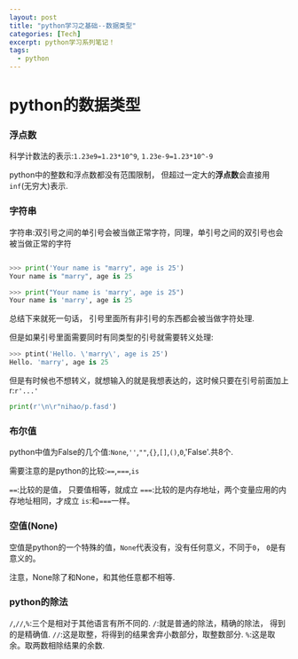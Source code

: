 ```yaml
---
layout: post
title: "python学习之基础--数据类型"
categories: [Tech]
excerpt: python学习系列笔记！
tags:
  - python
---
```


# python的数据类型 #

### 浮点数 ###

科学计数法的表示:`1.23e9=1.23*10^9`, `1.23e-9=1.23*10^-9`

python中的整数和浮点数都没有范围限制， 但超过一定大的**浮点数**会直接用`inf`(无穷大)表示.

### 字符串 ###

字符串:双引号之间的单引号会被当做正常字符，同理，单引号之间的双引号也会被当做正常的字符

```python

>>> print('Your name is "marry", age is 25')
Your name is "marry", age is 25

>>> print("Your name is 'marry', age is 25")
Your name is 'marry', age is 25
```

总结下来就死一句话， 引号里面所有非引号的东西都会被当做字符处理.

但是如果引号里面需要同时有同类型的引号就需要转义处理:

```python
>>> ptint('Hello. \'marry\', age is 25')
Hello. 'marry', age is 25
```

但是有时候也不想转义，就想输入的就是我想表达的，这时候只要在引号前面加上r:`r'...'`

```python
print(r'\n\r"nihao/p.fasd')
```

### 布尔值 ###

python中值为False的几个值:`None`,`''`,`""`,`{}`,`[]`,`()`,`0`,'False'.共8个.

需要注意的是python的比较:`==`,`===`,`is`

`==`:比较的是值， 只要值相等，就成立
`===`:比较的是内存地址，两个变量应用的内存地址相同，才成立
`is`:和`===`一样。

### 空值(None) ###

空值是python的一个特殊的值，`None`代表没有，没有任何意义，不同于`0`， `0`是有意义的。

注意，None除了和None，和其他任意都不相等.

### python的除法 ###

`/`,`//`,`%`:三个是相对于其他语言有所不同的.
`/`:就是普通的除法，精确的除法， 得到的是精确值.
`//`:这是取整，将得到的结果舍弃小数部分，取整数部分.
`%`:这是取余。取两数相除结果的余数.
